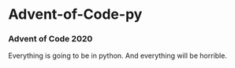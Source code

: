 # Advent-of-Code-py
### Advent of Code 2020

Everything is going to be in python.
And everything will be horrible.